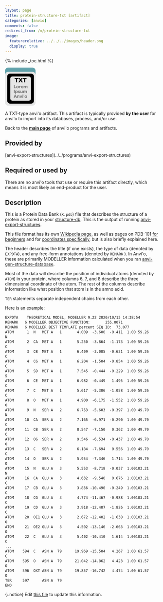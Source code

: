 ```yaml
---
layout: page
title: protein-structure-txt [artifact]
categories: [anvio]
comments: false
redirect_from: /m/protein-structure-txt
image:
  featurerelative: ../../../images/header.png
  display: true
---
```



{% include _toc.html %}


<img src="../../images/icons/TXT.png" alt="TXT" style="width:100px; border:none" />

A TXT-type anvi'o artifact. This artifact is typically provided **by the user** for anvi'o to import into its databases, process, and/or use.

Back to the **[main page](../../)** of anvi'o programs and artifacts.

## Provided by


<p style="text-align: left" markdown="1"><span class="artifact-p">[anvi-export-structures](../../programs/anvi-export-structures)</span></p>


## Required or used by


There are no anvi'o tools that use or require this artifact directly, which means it is most likely an end-product for the user.


## Description

This is a Protein Data Bank (`X.pdb`) file that describes the structure of a protein as stored in your <span class="artifact-n">[structure-db](/software/anvio/help/main/artifacts/structure-db)</span>. This is the output of running <span class="artifact-n">[anvi-export-structures](/software/anvio/help/main/programs/anvi-export-structures)</span>.

This file format has its own [Wikipedia page](https://en.wikipedia.org/wiki/Protein_Data_Bank_(file_format)), as well as pages on PDB-101 [for beginners](https://pdb101.rcsb.org/learn/guide-to-understanding-pdb-data/beginner's-guide-to-pdb-structures-and-the-pdbx-mmcif-format) and for [coordinates specifically](https://pdb101.rcsb.org/learn/guide-to-understanding-pdb-data/dealing-with-coordinates), but is also briefly explained here. 

The header describes the title (if one exists), the type of data (denoted by `EXPDTA`), and any free-form annotations (denoted by `REMARK` ). In Anvi'o, these are primarily MODELLER information calculated when you ran <span class="artifact-n">[anvi-gen-structure-database](/software/anvio/help/main/programs/anvi-gen-structure-database)</span>. 

Most of the data will describe the position of individual atoms (denoted by `ATOM`) in your protein, where columns 6, 7, and 8 describe the three dimensional coordinate of the atom. The rest of the columns describe information like what position that atom is in the amno acid. 

`TER` statements separate independent chains from each other.

Here is an example: 

    EXPDTA    THEORETICAL MODEL, MODELLER 9.22 2020/10/13 14:38:54
    REMARK   6 MODELLER OBJECTIVE FUNCTION:       255.0071
    REMARK   6 MODELLER BEST TEMPLATE percent SEQ ID:  73.077
    ATOM      1  N   MET A   1       4.009  -3.600  -0.411  1.00 59.26           N
    ATOM      2  CA  MET A   1       5.250  -3.864  -1.173  1.00 59.26           C
    ATOM      3  CB  MET A   1       6.409  -3.005  -0.631  1.00 59.26           C
    ATOM      4  CG  MET A   1       6.204  -1.504  -0.854  1.00 59.26           C
    ATOM      5  SD  MET A   1       7.545  -0.444  -0.229  1.00 59.26           S
    ATOM      6  CE  MET A   1       6.982  -0.449   1.495  1.00 59.26           C
    ATOM      7  C   MET A   1       5.617  -5.306  -1.058  1.00 59.26           C
    ATOM      8  O   MET A   1       4.900  -6.175  -1.552  1.00 59.26           O
    ATOM      9  N   SER A   2       6.753  -5.603  -0.397  1.00 49.70           N
    ATOM     10  CA  SER A   2       7.165  -6.971  -0.290  1.00 49.70           C
    ATOM     11  CB  SER A   2       8.547  -7.150   0.362  1.00 49.70           C
    ATOM     12  OG  SER A   2       9.546  -6.534  -0.437  1.00 49.70           O
    ATOM     13  C   SER A   2       6.184  -7.694   0.556  1.00 49.70           C
    ATOM     14  O   SER A   2       5.954  -7.346   1.714  1.00 49.70           O
    ATOM     15  N   GLU A   3       5.553  -8.718  -0.037  1.00103.21           N
    ATOM     16  CA  GLU A   3       4.632  -9.540   0.676  1.00103.21           C
    ATOM     17  CB  GLU A   3       3.856 -10.490  -0.249  1.00103.21           C
    ATOM     18  CG  GLU A   3       4.774 -11.467  -0.988  1.00103.21           C
    ATOM     19  CD  GLU A   3       3.918 -12.407  -1.826  1.00103.21           C
    ATOM     20  OE1 GLU A   3       2.672 -12.402  -1.638  1.00103.21           O
    ATOM     21  OE2 GLU A   3       4.502 -13.146  -2.663  1.00103.21           O
    ATOM     22  C   GLU A   3       5.402 -10.410   1.614  1.00103.21           C
    ...
    ATOM    594  C   ASN A  79      19.969 -15.504   4.267  1.00 61.57           C
    ATOM    595  O   ASN A  79      21.042 -14.862   4.423  1.00 61.57           O
    ATOM    596  OXT ASN A  79      19.857 -16.742   4.474  1.00 61.57           O
    TER     597      ASN A  79
    END


{:.notice}
Edit [this file](https://github.com/merenlab/anvio/tree/master/anvio/docs/artifacts/protein-structure-txt.md) to update this information.

